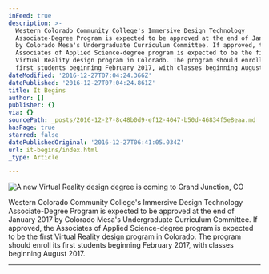 ```yaml
---
inFeed: true
description: >-
  Western Colorado Community College's Immersive Design Technology
  Associate-Degree Program is expected to be approved at the end of January 2017
  by Colorado Mesa's Undergraduate Curriculum Committee. If approved, the
  Associates of Applied Science-degree program is expected to be the first
  Virtual Reality design program in Colorado. The program should enroll its
  first students beginning February 2017, with classes beginning August 2017.
dateModified: '2016-12-27T07:04:24.366Z'
datePublished: '2016-12-27T07:04:24.861Z'
title: It Begins
author: []
publisher: {}
via: {}
sourcePath: _posts/2016-12-27-8c48b0d9-ef12-4047-b50d-46834f5e8eaa.md
hasPage: true
starred: false
datePublishedOriginal: '2016-12-27T06:41:05.034Z'
url: it-begins/index.html
_type: Article

---
```

![A new Virtual Reality design degree is coming to Grand Junction, CO](https://the-grid-user-content.s3-us-west-2.amazonaws.com/f2523dc6-212f-41d9-bebd-1007699af7d0.png)

Western Colorado Community College's Immersive Design Technology Associate-Degree Program is expected to be approved at the end of January 2017 by Colorado Mesa's Undergraduate Curriculum Committee. If approved, the Associates of Applied Science-degree program is expected to be the first Virtual Reality design program in Colorado. The program should enroll its first students beginning February 2017, with classes beginning August 2017\.

---